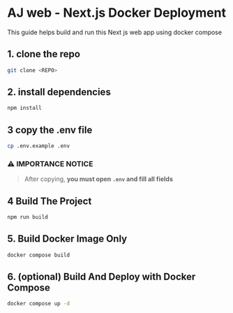 # AJ web - Next.js Docker Deployment 

This guide helps build and run this Next js web app using docker compose 

## 1. clone the repo
```bash
git clone <REPO>
```

## 2. install dependencies 

```bash
npm install
```
## 3 copy the .env file 
```bash
cp .env.example .env
```
### ⚠ IMPORTANCE NOTICE 
> After copying, **you must open `.env` and fill all fields**

## 4 Build The Project
```bash
npm run build
```

## 5. Build Docker Image Only 
```bash
docker compose build
```

## 6. (optional)  Build And Deploy with Docker Compose
```bash
docker compose up -d
```

